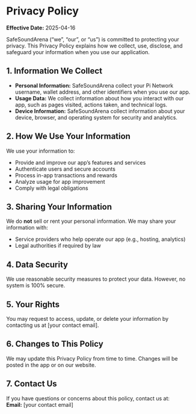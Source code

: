 # Privacy Policy

**Effective Date:** 2025-04-16

SafeSoundArena (“we”, “our”, or “us”) is committed to protecting your privacy. This Privacy Policy explains how we collect, use, disclose, and safeguard your information when you use our application.

## 1. Information We Collect

- **Personal Information:** SafeSoundArena collect your Pi Network username, wallet address, and other identifiers when you use our app.
- **Usage Data:** We collect information about how you interact with our app, such as pages visited, actions taken, and technical logs.
- **Device Information:** SafeSoundArena collect information about your device, browser, and operating system for security and analytics.

## 2. How We Use Your Information

We use your information to:
- Provide and improve our app’s features and services
- Authenticate users and secure accounts
- Process in-app transactions and rewards
- Analyze usage for app improvement
- Comply with legal obligations

## 3. Sharing Your Information

We do **not** sell or rent your personal information. We may share your information with:
- Service providers who help operate our app (e.g., hosting, analytics)
- Legal authorities if required by law

## 4. Data Security

We use reasonable security measures to protect your data. However, no system is 100% secure.

## 5. Your Rights

You may request to access, update, or delete your information by contacting us at [your contact email].

## 6. Changes to This Policy

We may update this Privacy Policy from time to time. Changes will be posted in the app or on our website.

## 7. Contact Us

If you have questions or concerns about this policy, contact us at:  
**Email:** [your contact email]
